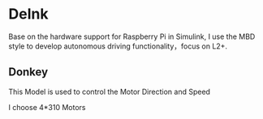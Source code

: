 # DeInk
Base on the hardware support for Raspberry Pi in  Simulink, I use the MBD style to develop autonomous driving functionality，focus on L2+.
## Donkey
This Model is used to control the Motor Direction and Speed

I choose 4*310 Motors
